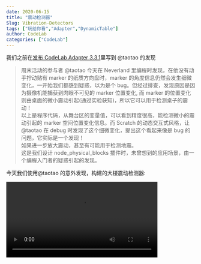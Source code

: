 ```yaml
---
date: 2020-06-15
title: "震动检测器"
Slug: Vibration-Detectors
tags: ["玩给你看","Adapter","DynamicTable"]
author: CodeLab
categories: ["CodeLab"]
---
```


我们之前在[发布 CodeLab Adapter 3.3.1](https://www.codelab.club/blog/3_3_1-release/)里写到 @taotao 的发现

<!--truncate-->

> 周末活动的参与者 @taotao 今天在 Neverland 里编程时发现，在他没有动手拧动贴有 marker 的纸质方向盘时，marker 的角度信息仍然会发生细微变化，一开始我们都感到疑惑，以为是个 bug。但经过排查，发现原因是因为摄像机能捕获到肉眼不可见的 marker 位置变化, 而 marker 的位置变化则由桌面的微小震动引起(通过实验获知)，所以它可以用于检测桌子的震动！  
> 以上是程序代码，从舞台区的变量值，可以看到精度很高，能检测微小的震动引起的 marker 空间位置变化信息。而 Scratch 的动态交互式风格，让@taotao 在 debug 时发现了这个细微变化，提出这个看起来像是 bug 的问题，它实际是一个发现！  
> 如果进一步放大震动，甚至有可能用于检测地震。  
> 这是我们设计 node_physical_blocks 插件时，未曾想到的应用场景，由一个编程入门者的疑惑引起的发现。

今天我们使用@taotao 的意外发现，构建的大楼震动检测器:

<video width="80%" src="https://adapter.codelab.club/video/1592219388632217.mp4" controls="controls"></video>
